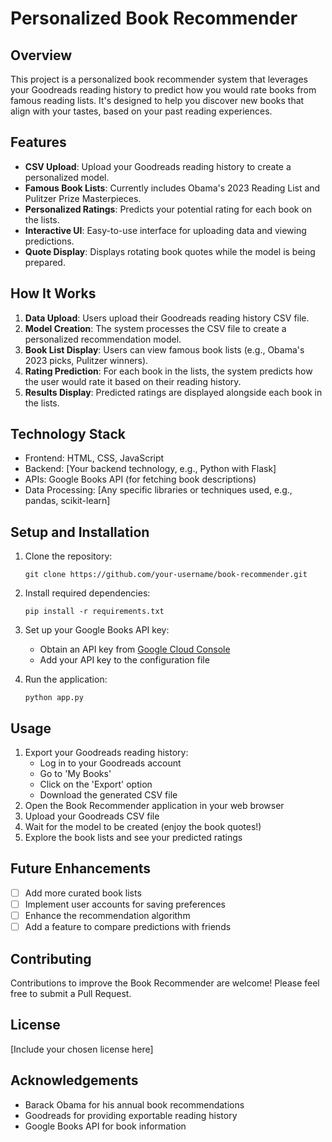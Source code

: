 # Personalized Book Recommender

## Overview

This project is a personalized book recommender system that leverages your Goodreads reading history to predict how you would rate books from famous reading lists. It's designed to help you discover new books that align with your tastes, based on your past reading experiences.

## Features

- **CSV Upload**: Upload your Goodreads reading history to create a personalized model.
- **Famous Book Lists**: Currently includes Obama's 2023 Reading List and Pulitzer Prize Masterpieces.
- **Personalized Ratings**: Predicts your potential rating for each book on the lists.
- **Interactive UI**: Easy-to-use interface for uploading data and viewing predictions.
- **Quote Display**: Displays rotating book quotes while the model is being prepared.

## How It Works

1. **Data Upload**: Users upload their Goodreads reading history CSV file.
2. **Model Creation**: The system processes the CSV file to create a personalized recommendation model.
3. **Book List Display**: Users can view famous book lists (e.g., Obama's 2023 picks, Pulitzer winners).
4. **Rating Prediction**: For each book in the lists, the system predicts how the user would rate it based on their reading history.
5. **Results Display**: Predicted ratings are displayed alongside each book in the lists.

## Technology Stack

- Frontend: HTML, CSS, JavaScript
- Backend: [Your backend technology, e.g., Python with Flask]
- APIs: Google Books API (for fetching book descriptions)
- Data Processing: [Any specific libraries or techniques used, e.g., pandas, scikit-learn]

## Setup and Installation

1. Clone the repository:
   ```
   git clone https://github.com/your-username/book-recommender.git
   ```
2. Install required dependencies:
   ```
   pip install -r requirements.txt
   ```
3. Set up your Google Books API key:
   - Obtain an API key from [Google Cloud Console](https://console.cloud.google.com/)
   - Add your API key to the configuration file

4. Run the application:
   ```
   python app.py
   ```

## Usage

1. Export your Goodreads reading history:
   - Log in to your Goodreads account
   - Go to 'My Books'
   - Click on the 'Export' option
   - Download the generated CSV file
2. Open the Book Recommender application in your web browser
3. Upload your Goodreads CSV file
4. Wait for the model to be created (enjoy the book quotes!)
5. Explore the book lists and see your predicted ratings

## Future Enhancements

- [ ] Add more curated book lists
- [ ] Implement user accounts for saving preferences
- [ ] Enhance the recommendation algorithm
- [ ] Add a feature to compare predictions with friends

## Contributing

Contributions to improve the Book Recommender are welcome! Please feel free to submit a Pull Request.

## License

[Include your chosen license here]

## Acknowledgements

- Barack Obama for his annual book recommendations
- Goodreads for providing exportable reading history
- Google Books API for book information
